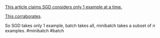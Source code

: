 


[This article claims SGD considers only 1 example at a time.](https://towardsdatascience.com/batch-mini-batch-stochastic-gradient-descent-7a62ecba642a)


[This corraborates](https://optimization.cbe.cornell.edu/index.php?title=Stochastic_gradient_descent).

So SGD takes only 1 example, batch takes all, minibatch takes a subset of $n$ examples.
#minibatch #batch